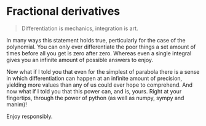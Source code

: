 # Fractional derivatives

> Differentiation is mechanics, integration is art.

In many ways this statement holds true, perticularly for the case of the polynomial. 
You can only ever differentiate the poor things a set amount of times before all you get is zero after zero.
Whereas even a single integral gives you an infinite amount of possible answers to enjoy.

Now what if I told you that even for the simplest of parabola there is a sense in which differentiation can happen at an infinite amount of precision, 
yielding more values than any of us could ever hope to comprehend.
And now what if I told you that this power can, and is, yours. Right at your fingertips, through the power of python (as well as numpy, sympy and manim)!

Enjoy responsibly.
